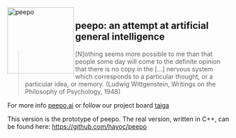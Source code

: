 <img src="https://i.imgur.com/asqHaeo.png" alt="peepo" align="left" height="150" width="150"/>

## peepo: an attempt at artificial general intelligence

> [N]othing seems more possible to me than that people some day will come to the definite opinion that there is no copy in the [...] nervous system which corresponds to a particular thought, or a particular idea, or memory. (Ludwig Wittgenstein, Writings on the Philosophy of Psychology, 1948)

For more info [peepo.ai](https://peepo.ai) or follow our project board [taiga](https://tree.taiga.io/project/hayoc-peepo/backlog)

This version is the prototype of peepo. The real version, written in C++, can be found here: https://github.com/hayoc/peepo
